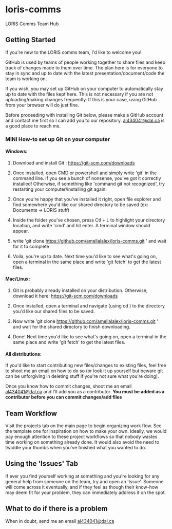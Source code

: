 # loris-comms
LORIS Comms Team Hub

## Getting Started
If you're new to the LORIS comms team, I'd like to welcome you!

GitHub is used by teams of people working together to share files and keep track of changes made to them over time. The plan here is for everyone to stay in sync and up to date with the latest presentation/document/code the team is working on.

If you wish, you may set up GitHub on your computer to automatically stay up to date with the files kept here. This is not necessary if you are not uploading/making changes frequently. If this is your case, using GitHub from your browser will do just fine.

Before proceeding with installing Git below, please make a GitHub account and contact me first so I can add you to our repository. al434041@dal.ca is a good place to reach me.

### MINI How-to set up Git on your computer
#### Windows:
1. Download and install Git : https://git-scm.com/downloads

2. Once installed, open CMD or powershell and simply write 'git' in the command line. If you see a bunch of nonsense, you've got it correctly installed! Otherwise, if something like 'command git not recognized', try restarting your computer/installing git again.

3. Once you're happy that you've installed it right, open file explorer and find somewhere you'd like our shared directory to be saved (ex: Documents -> LORIS stuff)

4. Inside the folder you've chosen, press Ctl + L to highlight your directory location, and write 'cmd' and hit enter. A terminal window should appear.

5. write 'git clone https://github.com/amellalalex/loris-comms.git ' and wait for it to complete

6. Voila, you're up to date. Next time you'd like to see what's going on, open a terminal in the same place and write 'git fetch' to get the latest files.

#### Mac/Linux:
1. Git is probably already installed on your distribution. Otherwise, download it here: https://git-scm.com/downloads

2. Once installed, open a terminal and navigate (using cd <directory>) to the directory you'd like our shared files to be saved.
  
3. Now write 'git clone https://github.com/amellalalex/loris-comms.git ' and wait for the shared directory to finish downloading.

4. Done! Next time you'd like to see what's going on, open a terminal in the same place and write 'git fetch' to get the latest files.

#### All distributions:
If you'd like to start contributing new files/changes to existing files, feel free to shoot me an email on how to do so (or look it up yourself but beware git can be unforgiving in deleting stuff if you're not sure what you're doing).

Once you know how to commit changes, shoot me an email al434041@dal.ca and I'll add you as a contributor. **You must be added as a contributor before you can commit changes/add files**

## Team Workflow
Visit the projects tab on the main page to begin organizing work flow. See the template one for inspiration on how to make your own. Ideally, we would pay enough attention to these project workflows so that nobody wastes time working on something already done. It would also avoid the need to twiddle your thumbs when you've finished what you wanted to do.

## Using the 'Issues' Tab
If ever you find yourself working at something and you're looking for any general help from someone on the team, try and open an 'Issue'. Someone will come across it eventually, and if they feel as though their know-how may deem fit for your problem, they can immediately address it on the spot.

## What to do if there is a problem
When in doubt, send me an email al434041@dal.ca 
